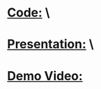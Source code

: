 # [Code:](https://github.com/darrelchang03/ai_recommender) \
# [Presentation:](https://docs.google.com/presentation/d/18ApdtJZjXGk12_XX4Qx7TkF7Cx18z-M4l-Jdm7hUVH4/edit?usp=sharing) \
# [Demo Video:]()
